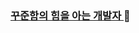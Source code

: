  ### [꾸준함의 힘을 아는 개발자 ](https://seoHJ99.github.io/seoHJ99/)👋 

<!--
**MakingNameIsAnnoying/MakingNameIsAnnoying** is a ✨ _special_ ✨ repository because its `README.md` (this file) appears on your GitHub profile.

Here are some ideas to get you started:

- 🔭 I’m currently working on ...
- 🌱 I’m currently learning ...
- 👯 I’m looking to collaborate on ...
- 🤔 I’m looking for help with ...
- 💬 Ask me about ...
- 📫 How to reach me: ...
- 😄 Pronouns: ...
- ⚡ Fun fact: ...
-->
